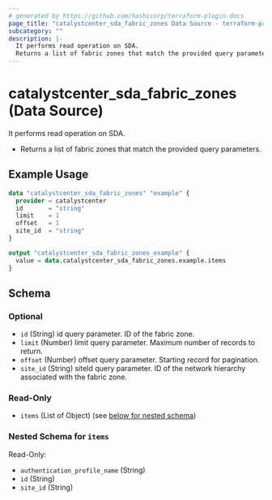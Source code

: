 ```yaml
---
# generated by https://github.com/hashicorp/terraform-plugin-docs
page_title: "catalystcenter_sda_fabric_zones Data Source - terraform-provider-catalystcenter"
subcategory: ""
description: |-
  It performs read operation on SDA.
  Returns a list of fabric zones that match the provided query parameters.
---
```


# catalystcenter_sda_fabric_zones (Data Source)

It performs read operation on SDA.

- Returns a list of fabric zones that match the provided query parameters.

## Example Usage

```terraform
data "catalystcenter_sda_fabric_zones" "example" {
  provider = catalystcenter
  id       = "string"
  limit    = 1
  offset   = 1
  site_id  = "string"
}

output "catalystcenter_sda_fabric_zones_example" {
  value = data.catalystcenter_sda_fabric_zones.example.items
}
```

<!-- schema generated by tfplugindocs -->
## Schema

### Optional

- `id` (String) id query parameter. ID of the fabric zone.
- `limit` (Number) limit query parameter. Maximum number of records to return.
- `offset` (Number) offset query parameter. Starting record for pagination.
- `site_id` (String) siteId query parameter. ID of the network hierarchy associated with the fabric zone.

### Read-Only

- `items` (List of Object) (see [below for nested schema](#nestedatt--items))

<a id="nestedatt--items"></a>
### Nested Schema for `items`

Read-Only:

- `authentication_profile_name` (String)
- `id` (String)
- `site_id` (String)
